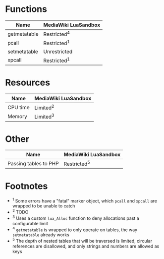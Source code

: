<!-- left off just before library.c -->

# Functions

| Name | MediaWiki LuaSandbox |
| - | - |
| getmetatable | Restricted<sup>4</sup> |
| pcall | Restricted<sup>1</sup> |
| setmetatable | Unrestricted |
| xpcall | Restricted<sup>1</sup> |

# Resources
| Name | MediaWiki LuaSandbox |
| - | - |
| CPU time | Limited<sup>2</sup> |
| Memory | Limited<sup>3</sup> |

# Other
| Name | MediaWiki LuaSandbox |
| - | - |
| Passing tables to PHP | Restricted<sup>5</sup> |

# Footnotes

* <sup>1</sup> Some errors have a "fatal" marker object, which `pcall` and `xpcall` are wrapped to be unable to catch
* <sup>2</sup> TODO
* <sup>3</sup> Uses a custom `lua_Alloc` function to deny allocations past a configurable limit
* <sup>4</sup> `getmetatable` is wrapped to only operate on tables, the way `setmetatable` already works
* <sup>5</sup> The depth of nested tables that will be traversed is limited, circular references are disallowed, and only strings and numbers are allowed as keys
